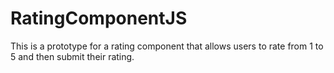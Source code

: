 # RatingComponentJS
This is a prototype for a rating component that allows users to rate from 1 to 5 and then submit their rating. 
